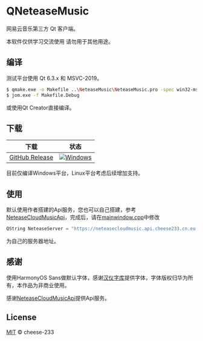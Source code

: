 # QNeteaseMusic

网易云音乐第三方 Qt 客户端。

本软件仅供学习交流使用 请勿用于其他用途。

## 编译

测试平台使用 Qt 6.3.x 和 MSVC-2019。

```sh
$ qmake.exe -o Makefile ..\NeteaseMusic\NeteaseMusic.pro -spec win32-msvc "CONFIG+=debug" "CONFIG+=qml_debug"
$ jom.exe -f Makefile.Debug
```

或使用Qt Creator直接编译。

## 下载
| 下载 | 状态 | 
|----------|-------------|
| [GitHub Release](https://github.com/cheese-233/QNeteaseMusic/releases/latest/) |  [![Windows](https://github.com/cheese-233/QNeteaseMusic/actions/workflows/windows-qt.yml/badge.svg)](https://github.com/cheese-233/QNeteaseMusic/actions/workflows/windows-qt.yml) |


目前仅编译Windows平台，Linux平台考虑后续增加支持。

## 使用

默认使用作者搭建的Api服务，您也可以自己搭建，参考[NeteaseCloudMusicApi](https://github.com/Binaryify/NeteaseCloudMusicApi)，完成后，请在[mainwindow.cpp](mainwindow.cpp)中修改
```cpp
QString NeteaseServer = "https://neteasecloudmusic.api.cheese233.cn.eu.org/";
```
为自己的服务器地址。

## 感谢

使用HarmonyOS Sans做默认字体，感谢[汉仪字库](https://www.hanyi.com.cn/custom-font)提供字体，字体版权归华为所有，本作品为非商业使用。

感谢[NeteaseCloudMusicApi](https://github.com/Binaryify/NeteaseCloudMusicApi)提供Api服务。

## License

[MIT](https://github.com/cheese-233/QNeteaseMusic/blob/master/LICENCE) © cheese-233
